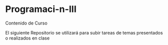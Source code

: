 # Programaci-n-III
Contenido de Curso

El siguiente Repositorio se utilizará para subir tareas de temas presentados o realizados en clase
